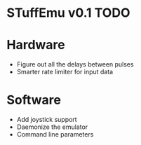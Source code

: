 STuffEmu v0.1 TODO
==================
 
 # Hardware
 - Figure out all the delays between pulses
 - Smarter rate limiter for input data
 
 # Software
 - Add joystick support
 - Daemonize the emulator
 - Command line parameters
